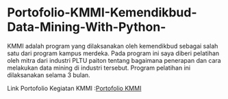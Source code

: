 # Portofolio-KMMI-Kemendikbud-Data-Mining-With-Python-
KMMI adalah program yang dilaksanakan oleh kemendikbud sebagai salah satu dari program kampus merdeka. Pada program ini saya diberi pelatihan oleh mitra dari industri PLTU paiton tentang bagaimana penerapan dan cara melakukan data mining di industri tersebut. Program pelatihan ini dilaksanakan selama 3 bulan.

Link Portofolio Kegiatan KMMI :[Portofolio KMMI](https://github.com/ajrielrahayu/Portofolio-KMMI-Kemendikbud-Data-Mining-With-Phytonon-/tree/main/KMMI)

